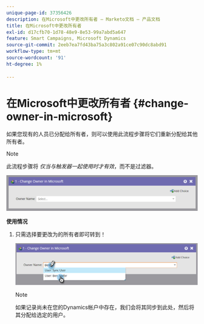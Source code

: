 ```yaml
---
unique-page-id: 37356426
description: 在Microsoft中更改所有者 — Marketo文档 — 产品文档
title: 在Microsoft中更改所有者
exl-id: d17cfb70-1d78-48e9-8e53-99a7abd5a647
feature: Smart Campaigns, Microsoft Dynamics
source-git-commit: 2eeb7ea7fd43ba75a3c802a91ce07c90dc8abd91
workflow-type: tm+mt
source-wordcount: '91'
ht-degree: 1%

---
```


# 在Microsoft中更改所有者 {#change-owner-in-microsoft}

如果您现有的人员已分配给所有者，则可以使用此流程步骤将它们重新分配给其他所有者。

>[!NOTE]
>
>此流程步骤将 _仅当与触发器一起使用时才有效_，而不是过滤器。

![](assets/one-1.png)

**使用情况**

1. 只需选择要更改为的所有者即可转到！

   ![](assets/two-1.png)

   >[!NOTE]
   >
   >如果记录尚未在您的Dynamics帐户中存在，我们会将其同步到此处，然后将其分配给选定的用户。
